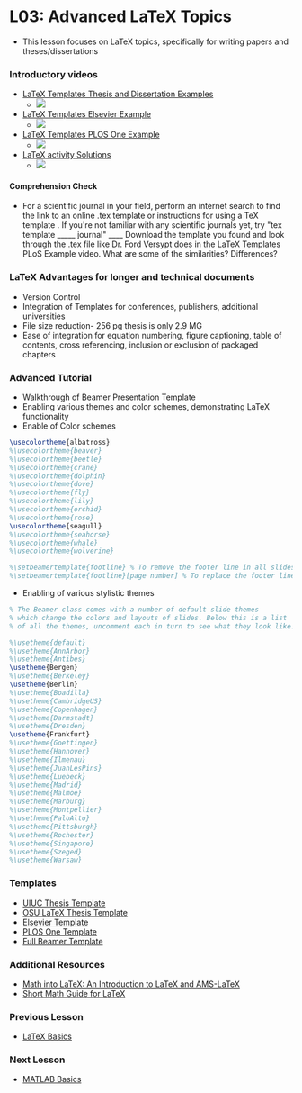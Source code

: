 # **L03: Advanced LaTeX Topics**
* This lesson focuses on LaTeX topics, specifically for writing papers and theses/dissertations

### **Introductory videos**
 * [LaTeX Templates Thesis and Dissertation Examples](https://www.youtube.com/watch?v=gHp1IWxEink&feature=emb_title&ab_channel=AshleeN.FordVersypt)
   * [![](http://img.youtube.com/vi/gHp1IWxEink/0.jpg)](http://www.youtube.com/watch?v=gHp1IWxEink "")
 * [LaTeX Templates Elsevier Example](https://www.youtube.com/watch?v=vO9O7Nuk0XM&feature=emb_title&ab_channel=AshleeN.FordVersypt)
   * [![](http://img.youtube.com/vi/vO9O7Nuk0XM/0.jpg)](http://www.youtube.com/watch?v=vO9O7Nuk0XM "")
 * [LaTeX Templates PLOS One Example](https://www.youtube.com/watch?v=2IpdTQhj6cg&feature=emb_title&ab_channel=AshleeN.FordVersypt)
   * [![](http://img.youtube.com/vi/2IpdTQhj6cg/0.jpg)](http://www.youtube.com/watch?v=2IpdTQhj6cg "")
 * [LaTeX activity Solutions](https://www.youtube.com/watch?v=KSrDadBdp7w&feature=emb_title&ab_channel=AshleeN.FordVersypt)
   * [![](http://img.youtube.com/vi/KSrDadBdp7w/0.jpg)](http://www.youtube.com/watch?v=KSrDadBdp7w "")

#### **Comprehension Check**
* For a scientific journal in your field, perform an internet search to find the link to an online .tex template or instructions for using a TeX template . If you're not familiar with any scientific journals yet, try "tex template _____ journal"  ____ 
Download the template you found and look through the .tex file like Dr. Ford Versypt does in the LaTeX Templates PLoS Example video. What are some of the similarities? Differences?

### **LaTeX Advantages for longer and technical documents**
* Version Control
* Integration of Templates for conferences, publishers, additional universities
* File size reduction- 256 pg thesis is only 2.9 MG
* Ease of integration for equation numbering, figure captioning, table of contents, cross referencing, inclusion or exclusion of packaged chapters

### **Advanced Tutorial**
  * Walkthrough of Beamer Presentation Template
  * Enabling various themes and color schemes, demonstrating LaTeX functionality
  * Enable of Color schemes
```LaTeX
\usecolortheme{albatross}
%\usecolortheme{beaver}
%\usecolortheme{beetle}
%\usecolortheme{crane}
%\usecolortheme{dolphin}
%\usecolortheme{dove}
%\usecolortheme{fly}
%\usecolortheme{lily}
%\usecolortheme{orchid}
%\usecolortheme{rose}
\usecolortheme{seagull}
%\usecolortheme{seahorse}
%\usecolortheme{whale}
%\usecolortheme{wolverine}

%\setbeamertemplate{footline} % To remove the footer line in all slides uncomment this line
%\setbeamertemplate{footline}[page number] % To replace the footer line in all slides with a simple slide count uncomment this line

```

* Enabling of various stylistic themes
```LaTeX
% The Beamer class comes with a number of default slide themes
% which change the colors and layouts of slides. Below this is a list
% of all the themes, uncomment each in turn to see what they look like.

%\usetheme{default}
%\usetheme{AnnArbor}
%\usetheme{Antibes}
\usetheme{Bergen}
%\usetheme{Berkeley}
\usetheme{Berlin}
%\usetheme{Boadilla}
%\usetheme{CambridgeUS}
%\usetheme{Copenhagen}
%\usetheme{Darmstadt}
%\usetheme{Dresden}
\usetheme{Frankfurt}
%\usetheme{Goettingen}
%\usetheme{Hannover}
%\usetheme{Ilmenau}
%\usetheme{JuanLesPins}
%\usetheme{Luebeck}
%\usetheme{Madrid}
%\usetheme{Malmoe}
%\usetheme{Marburg}
%\usetheme{Montpellier}
%\usetheme{PaloAlto}
%\usetheme{Pittsburgh}
%\usetheme{Rochester}
%\usetheme{Singapore}
%\usetheme{Szeged}
%\usetheme{Warsaw}

```
### **Templates**
  * [UIUC Thesis Template](https://github.com/bardsoftware/template-thes-uiuc)
  * [OSU LaTeX Thesis Template](https://github.com/mitchute/OSULaTeXTheisTemplate)
  * [Elsevier Template](https://www.elsevier.com/authors/policies-and-guidelines/latex-instructions)
  * [PLOS One Template](https://journals.plos.org/plosone/s/latex)
  * [Full Beamer Template](https://bitbucket.org/ashleefv/checlassfa20/src/master/In%20Class%20Problem%20Activities/LaTeX/BeamerPresTemplate.tex)

### **Additional Resources**
* [Math into LaTeX: An Introduction to LaTeX and AMS-LaTeX](https://www.amazon.com/George-Gr%C3%A4tzer/dp/0817641319/ref=sr_1_1?dchild=1&keywords=Math+into+LaTeX%3A+An+Introduction+to+LaTeX+and+AMS-LaTeX&qid=1598194957&sr=8-1)
* [Short Math Guide for LaTeX](http://tug.ctan.org/info/short-math-guide/short-math-guide.pdf)

### **Previous Lesson**
* [LaTeX Basics](/L02:%20LaTeX%20Basics.md)

### **Next Lesson**
* [MATLAB Basics](/L04:%20MATLAB%20basics.md)
